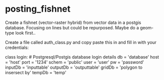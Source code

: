 # posting_fishnet
Create a fishnet (vector-raster hybrid) from vector data in a postgis database. Focusing on lines but could be repurposed. Maybe do a geom-type look first.. 




Create a file called auth_class.py and copy paste this in and fill in with your credentials:

class login:
    # Postgresql/Postgis database login details
    db = 'database'
    host = 'host'
    port = '1234'
    schem = 'public'
    user = 'user'
    pw = 'password'
    inputDb = 'inputtable'
    outputDb = 'outputtable'
    gridDb = 'polygon to insersect by'
    tempDb = 'temp'

